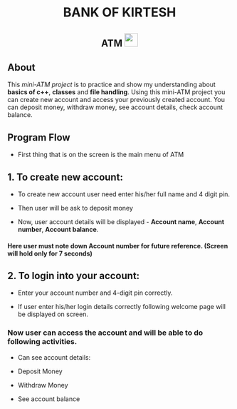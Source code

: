 <h1 align="center"> BANK OF KIRTESH </h1>
<h2 align="center"> ATM <img src="https://icon-library.com/images/atm-machine-icon/atm-machine-icon-15.jpg" height="30"></h2>

## About
   This _mini-ATM project_ is to practice and show my understanding about **basics of c++**, **classes** and **file handling**. Using this mini-ATM project you can create new account and access your previously created account. You can deposit money, withdraw money, see account details, check account balance.

## Program Flow

- First thing that is on the screen is the main menu of ATM

## 1. To create new account: 

- To create new account user need enter his/her full name and 4 digit pin.

- Then user will be ask to deposit money

- Now, user account details will be displayed - **Account name**, **Account number**, **Account balance**.
#### Here user must note down Account number for future reference. (Screen will hold only for 7 seconds)

## 2. To login into your account:

- Enter your account number and 4-digit pin correctly.

- If user enter his/her login details correctly following welcome page will be displayed on screen.

### Now user can access the account and will be able to do following activities.

- Can see account details:

- Deposit Money

- Withdraw Money

- See account balance
